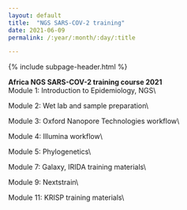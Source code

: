 ```yaml
---
layout: default
title:  "NGS SARS-COV-2 training"
date: 2021-06-09
permalink: /:year/:month/:day/:title

---
```


{% include subpage-header.html %}


**Africa NGS SARS-COV-2 training course 2021**\
Module 1:   Introduction to Epidemiology, NGS\

Module 2:   Wet lab and sample preparation\

Module 3:   Oxford Nanopore Technologies workflow\

Module 4:   Illumina workflow\

Module 5:   Phylogenetics\

Module 7:   Galaxy, IRIDA training materials\

Module 9:  Nextstrain\

Module 11:  KRISP training materials\